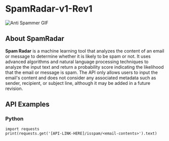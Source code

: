 # SpamRadar-v1-Rev1

![Anti Spammer GIF](https://external-content.duckduckgo.com/iu/?u=https%3A%2F%2Fsteemitimages.com%2F0x0%2Fhttps%3A%2F%2Fmedia.giphy.com%2Fmedia%2F26uXNEHznsAMFCRby%2Fgiphy.gif&f=1&nofb=1&ipt=5bada98c60362263d88e9f0e701d8d2abce3177726127e48d3650c68c1095e24&ipo=images)

## About SpamRadar
**Spam Radar** is a machine learning tool that analyzes the content of an email or message to determine whether it is likely to be spam or not. It uses advanced algorithms and natural language processing techniques to analyze the input text and return a probability score indicating the likelihood that the email or message is spam. The API only allows users to input the email's content and does not consider any associated metadata such as sender, recipient, or subject line, although it may be added in a future revision.

## API Examples
### Python
``` 
import requests
print(requests.get('[API-LINK-HERE]/isspam/<email-contents>').text)
```
